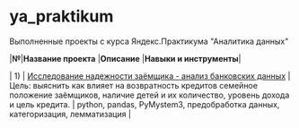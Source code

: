 # ya_praktikum
Выполненные проекты с курса Яндекс.Практикума "Аналитика данных"

|**№**|**Название проекта**               |**Описание**                                                                |**Навыки и инструменты**|

| 1) | [Исследование надежности заёмщика - анализ банковских данных](https://github.com/Morrrrrigan/ya_praktikum/tree/main/1%20исследование%20надежности%20заемщиков%20-%20анализ%20банковских%20данных) | Цель: выяснить как влияет на возвратность кредитов семейное положение заёмщиков, наличие детей и их количество, уровень дохода и цель кредита. | python, pandas, PyMystem3, предобработка данных, категоризация, лемматизация |
